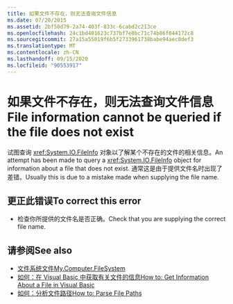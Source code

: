```yaml
---
title: 如果文件不存在，则无法查询文件信息
ms.date: 07/20/2015
ms.assetid: 2bf50d79-2a74-403f-833c-6cabd2c213ce
ms.openlocfilehash: 24c1bd401623c737bf7e8bc71c74b86f044172c8
ms.sourcegitcommit: 27a15a55019f6b5f2733961738babe94aec0def3
ms.translationtype: MT
ms.contentlocale: zh-CN
ms.lasthandoff: 09/15/2020
ms.locfileid: "90553917"
---
```

# <a name="file-information-cannot-be-queried-if-the-file-does-not-exist"></a><span data-ttu-id="992ae-102">如果文件不存在，则无法查询文件信息</span><span class="sxs-lookup"><span data-stu-id="992ae-102">File information cannot be queried if the file does not exist</span></span>
<span data-ttu-id="992ae-103">试图查询 <xref:System.IO.FileInfo> 对象以了解某个不存在的文件的相关信息。</span><span class="sxs-lookup"><span data-stu-id="992ae-103">An attempt has been made to query a <xref:System.IO.FileInfo> object for information about a file that does not exist.</span></span> <span data-ttu-id="992ae-104">通常这是由于提供文件名时出现了差错。</span><span class="sxs-lookup"><span data-stu-id="992ae-104">Usually this is due to a mistake made when supplying the file name.</span></span>  
  
## <a name="to-correct-this-error"></a><span data-ttu-id="992ae-105">更正此错误</span><span class="sxs-lookup"><span data-stu-id="992ae-105">To correct this error</span></span>  
  
- <span data-ttu-id="992ae-106">检查你所提供的文件名是否正确。</span><span class="sxs-lookup"><span data-stu-id="992ae-106">Check that you are supplying the correct file name.</span></span>  
  
## <a name="see-also"></a><span data-ttu-id="992ae-107">请参阅</span><span class="sxs-lookup"><span data-stu-id="992ae-107">See also</span></span>

- [<span data-ttu-id="992ae-108">文件系统文件</span><span class="sxs-lookup"><span data-stu-id="992ae-108">My.Computer.FileSystem</span></span>](xref:Microsoft.VisualBasic.FileIO.FileSystem)
- <span data-ttu-id="992ae-109">[如何：在 Visual Basic 中获取有关文件的信息](/previous-versions/visualstudio/visual-studio-2010/abtzf6f7(v=vs.100))</span><span class="sxs-lookup"><span data-stu-id="992ae-109">[How to: Get Information About a File in Visual Basic](/previous-versions/visualstudio/visual-studio-2010/abtzf6f7(v=vs.100))</span></span>
- [<span data-ttu-id="992ae-110">如何：分析文件路径</span><span class="sxs-lookup"><span data-stu-id="992ae-110">How to: Parse File Paths</span></span>](../developing-apps/programming/drives-directories-files/how-to-parse-file-paths.md)
